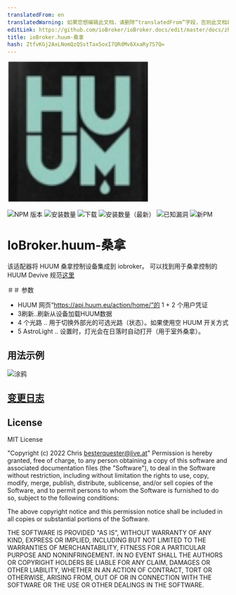 ```yaml
---
translatedFrom: en
translatedWarning: 如果您想编辑此文档，请删除“translatedFrom”字段，否则此文档将再次自动翻译
editLink: https://github.com/ioBroker/ioBroker.docs/edit/master/docs/zh-cn/adapterref/iobroker.huum-sauna/README.md
title: ioBroker.huum-桑拿
hash: ZtfvKGj2AxLNomQzQSstTax5oxI7QRdMv6XxaRy7S7Q=
---
```

![标识](../../../en/adapterref/iobroker.huum-sauna/admin/huum-sauna.png)

![NPM 版本](https://img.shields.io/npm/v/iobroker.huum-sauna.svg)
![安装数量](https://iobroker.live/badges/huum-sauna-stable.svg)
![下载](https://img.shields.io/npm/dm/iobroker.huum-sauna)
![安装数量（最新）](https://iobroker.live/badges/huum-sauna-installed.svg)
![已知漏洞](https://snyk.io/test/github/chris-1965/ioBroker.huum-sauna/badge.svg)
![新PM](https://nodei.co/npm/iobroker.huum-sauna.png?downloads=true)

# IoBroker.huum-桑拿
该适配器将 HUUM 桑拿控制设备集成到 iobroker。
可以找到用于桑拿控制的 HUUM Devive 规范[这里](https://huum.de/)

＃＃ 参数
- HUUM 网页“https://api.huum.eu/action/home/”的 1 + 2 个用户凭证
- 3刷新..刷新从设备加载HUUM数据
- 4 个光路 .. 用于切换外部光的可选光路（状态）。如果使用空 HUUM 开关方式
- 5 AstroLight .. 设置时，灯光会在日落时自动打开（用于室外桑拿）。

## 用法示例
![涂鸦](https://user-images.githubusercontent.com/56934142/150417838-425261da-a6c7-47b3-bf1b-2af6035ffd59.png)

## [变更日志](CHANGELOG.md)

## License
MIT License

"Copyright (c) 2022 Chris <besterquester@live.at>"
Permission is hereby granted, free of charge, to any person obtaining a copy
of this software and associated documentation files (the "Software"), to deal
in the Software without restriction, including without limitation the rights
to use, copy, modify, merge, publish, distribute, sublicense, and/or sell
copies of the Software, and to permit persons to whom the Software is
furnished to do so, subject to the following conditions:

The above copyright notice and this permission notice shall be included in all
copies or substantial portions of the Software.

THE SOFTWARE IS PROVIDED "AS IS", WITHOUT WARRANTY OF ANY KIND, EXPRESS OR
IMPLIED, INCLUDING BUT NOT LIMITED TO THE WARRANTIES OF MERCHANTABILITY,
FITNESS FOR A PARTICULAR PURPOSE AND NONINFRINGEMENT. IN NO EVENT SHALL THE
AUTHORS OR COPYRIGHT HOLDERS BE LIABLE FOR ANY CLAIM, DAMAGES OR OTHER
LIABILITY, WHETHER IN AN ACTION OF CONTRACT, TORT OR OTHERWISE, ARISING FROM,
OUT OF OR IN CONNECTION WITH THE SOFTWARE OR THE USE OR OTHER DEALINGS IN THE
SOFTWARE.